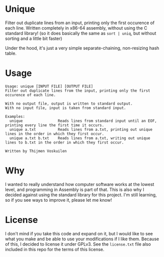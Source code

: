 # Unique
Filter out duplicate lines from an input, printing only the first occurence of each line.
Written completely in x86-64 assembly, without using the C standard library!
(so it does basically the same as `sort | uniq`, but without sorting and a little bit faster)

Under the hood, it's just a very simple separate-chaining, non-resizing hash table.

# Usage
```
Usage: unique [INPUT FILE] [OUTPUT FILE]
Filter out duplicate lines from the input, printing only the first occurence of each line.

With no output file, output is written to standard output.
With no input file, input is taken from standard input.

Examples:
  unique                Reads lines from standard input until an EOF, printing every line the first time it occurs.
  unique a.txt          Reads lines from a.txt, printing out unique lines in the order in which they first occur.
  unique a.txt b.txt    Reads lines from a.txt, writing out unique lines to b.txt in the order in which they first occur.

Written by Thijmen Voskuilen
```

# Why
I wanted to really understand how computer software works at the lowest level,
and programming in Assembly is part of that. This is also why I decided against
using the standard library for this project.
I'm still learning, so if you see ways to improve it, please let me know!

# License
I don't mind if you take this code and expand on it,
but I would like to see what you make and be able to use your modifications if I like them.
Because of this, I decided to license it under GPLv3.
See the `license.txt` file also included in this repo for the terms of this license.
